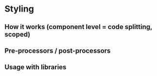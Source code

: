 # Styling

## How it works (component level = code splitting, scoped)

## Pre-processors / post-processors

## Usage with libraries
